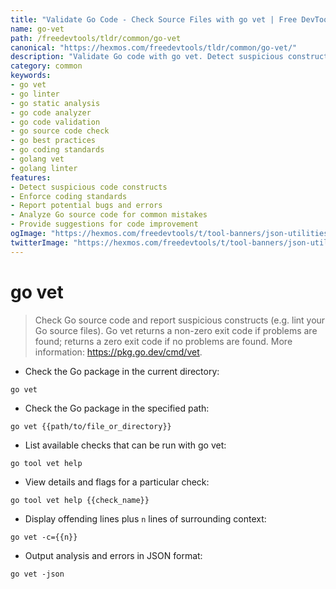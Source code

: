 ```yaml
---
title: "Validate Go Code - Check Source Files with go vet | Free DevTools"
name: go-vet
path: /freedevtools/tldr/common/go-vet
canonical: "https://hexmos.com/freedevtools/tldr/common/go-vet/"
description: "Validate Go code with go vet. Detect suspicious constructs, enforce coding standards, and improve code quality. Free online tool, no registration required."
category: common
keywords:
- go vet
- go linter
- go static analysis
- go code analyzer
- go code validation
- go source code check
- go best practices
- go coding standards
- golang vet
- golang linter
features:
- Detect suspicious code constructs
- Enforce coding standards
- Report potential bugs and errors
- Analyze Go source code for common mistakes
- Provide suggestions for code improvement
ogImage: "https://hexmos.com/freedevtools/t/tool-banners/json-utilities-banner.png"
twitterImage: "https://hexmos.com/freedevtools/t/tool-banners/json-utilities-banner.png"
---
```


# go vet

> Check Go source code and report suspicious constructs (e.g. lint your Go source files).
> Go vet returns a non-zero exit code if problems are found; returns a zero exit code if no problems are found.
> More information: <https://pkg.go.dev/cmd/vet>.

- Check the Go package in the current directory:

`go vet`

- Check the Go package in the specified path:

`go vet {{path/to/file_or_directory}}`

- List available checks that can be run with go vet:

`go tool vet help`

- View details and flags for a particular check:

`go tool vet help {{check_name}}`

- Display offending lines plus `n` lines of surrounding context:

`go vet -c={{n}}`

- Output analysis and errors in JSON format:

`go vet -json`
